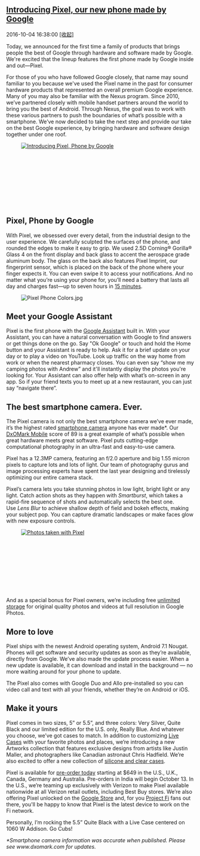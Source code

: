 ## <a href="https://www.blog.google/products/pixel/introducing-pixel-our-new-phone-made-google/" target="_blank">Introducing Pixel, our new phone made by Google</a>
2016-10-04 16:38:00   <a href="#" id="a_78523d78d48a11e98eb50242ac110002" onclick="onClickAction('2016-10','78523d78d48a11e98eb50242ac110002')">[收起]</a>
<div class="collector_content" id="div_78523d78d48a11e98eb50242ac110002" onclick="onClickAction('2016-10','78523d78d48a11e98eb50242ac110002')">
<html><head></head><body><div class="block-paragraph"><div class="rich-text"><p>Today, we announced for the first time a family of products that brings people the best of Google through hardware and software made by Google. We're excited that the lineup features the first phone made by Google inside and out—Pixel.</p>For those of you who have followed Google closely, that name may sound familiar to you because we've used the Pixel name in the past for consumer hardware products that represented an overall premium Google experience. Many of you may also be familiar with the Nexus program. Since 2010, we’ve partnered closely with mobile handset partners around the world to bring you the best of Android. Through Nexus, the goal was to work with these various partners to push the boundaries of what’s possible with a smartphone. We’ve now decided to take the next step and provide our take on the best Google experience, by bringing hardware and software design together under one roof.</div></div><div class="block-video"><div class="h-c-page h-c-page--mobile-full-bleed"><div class="h-c-grid"><div class="h-c-grid__col h-c-grid__col-l--12 "><div class="article-module article-video "><figure><a class="h-c-video h-c-video--marquee" data-glue-modal-disabled-on-mobile="true" data-glue-modal-trigger="uni-modal-Rykmwn0SMWU-" href="https://youtube.com/watch?v=Rykmwn0SMWU"><img alt="Introducing Pixel, Phone by Google" src="//img.youtube.com/vi/Rykmwn0SMWU/maxresdefault.jpg"/><svg class="h-c-video__play h-c-icon h-c-icon--color-white" role="img"><use xlink:href="#mi-youtube-icon"></use></svg></a></figure></div></div></div></div><div class="h-c-modal--video" data-glue-modal="uni-modal-Rykmwn0SMWU-" data-glue-modal-close-label="Close Dialog"><a class="glue-yt-video" data-glue-yt-video-autoplay="true" data-glue-yt-video-height="99%" data-glue-yt-video-vid="Rykmwn0SMWU" data-glue-yt-video-width="100%" href="https://youtube.com/watch?v=Rykmwn0SMWU" ng-cloak=""></a></div></div><div class="block-paragraph"><div class="rich-text"><h2>Pixel, Phone by Google</h2><p>With Pixel, we obsessed over every detail, from the industrial design to the user experience. We carefully sculpted the surfaces of the phone, and rounded the edges to make it easy to grip. We used 2.5D Corning® Gorilla® Glass 4 on the front display and back glass to accent the aerospace grade aluminum body. The glass on the back also features Pixel Imprint, our fingerprint sensor, which is placed on the back of the phone where your finger expects it. You can even swipe it to access your notifications. And no matter what you’re using your phone for, you’ll need a battery that lasts all day and charges fast—up to seven hours in <a href="https://madeby.google.com/phone/?utm_source=pixel_blog&amp;utm_medium=battery">15 minutes</a>.</p></div></div><div class="block-image_full_width"><figure class="article-image--full article-module "><img alt="Pixel Phone Colors.jpg" src="https://storage.googleapis.com/gweb-uniblog-publish-prod/images/Copy_of_Marsail_6up_R6_sm.max-1000x1000.jpg"/></figure></div><div class="block-paragraph"><div class="rich-text"><p></p><h2>Meet your Google Assistant</h2>Pixel is the first phone with the <a href="http://assistant.google.com">Google Assistant</a> built in. With your Assistant, you can have a natural conversation with Google to find answers or get things done on the go. Say "Ok Google" or touch and hold the Home button and your Assistant is ready to help. Ask it for a brief update on your day or to play a video on YouTube. Look up traffic on the way home from work or when the nearest pharmacy closes. You can even say “show me my camping photos with Andrew” and it'll instantly display the photos you're looking for. Your Assistant can also offer help with what’s on-screen in any app. So if your friend texts you to meet up at a new restaurant, you can just say “navigate there”.</div></div><div class="block-paragraph"><div class="rich-text"><h2>The best smartphone camera. Ever.</h2><p>The Pixel camera is not only the best smartphone camera we’ve ever made, it’s the highest rated <a href="https://madeby.google.com/phone/?utm_source=pixel_blog&amp;utm_medium=camera">smartphone camera</a> anyone has ever made*. Our <a href="http://www.dxomark.com/Mobiles/Pixel-smartphone-camera-review-At-the-top">DxOMark Mobile</a> score of 89 is a great example of what’s possible when great hardware meets great software. Pixel puts cutting-edge computational photography in an ultra-fast and easy-to-use camera.</p><p>Pixel has a 12.3MP camera, featuring an f/2.0 aperture and big 1.55 micron pixels to capture lots and lots of light. Our team of photography gurus and image processing experts have spent the last year designing and tirelessly optimizing our entire camera stack.</p><p>Pixel’s camera lets you take stunning photos in low light, bright light or any light. Catch action shots as they happen with <i>Smartburst</i>, which takes a rapid-fire sequence of shots and automatically selects the best one. Use <i>Lens Blur</i> to achieve shallow depth of field and bokeh effects, making your subject pop. You can capture dramatic landscapes or make faces glow with new exposure controls.</p></div></div><div class="block-video"><div class="h-c-page h-c-page--mobile-full-bleed"><div class="h-c-grid"><div class="h-c-grid__col h-c-grid__col-l--12 "><div class="article-module article-video "><figure><a class="h-c-video h-c-video--marquee" data-glue-modal-disabled-on-mobile="true" data-glue-modal-trigger="uni-modal-1P6vpr9VqQg-" href="https://youtube.com/watch?v=1P6vpr9VqQg"><img alt="Photos taken with Pixel" src="//img.youtube.com/vi/1P6vpr9VqQg/maxresdefault.jpg"/><svg class="h-c-video__play h-c-icon h-c-icon--color-white" role="img"><use xlink:href="#mi-youtube-icon"></use></svg></a></figure></div></div></div></div><div class="h-c-modal--video" data-glue-modal="uni-modal-1P6vpr9VqQg-" data-glue-modal-close-label="Close Dialog"><a class="glue-yt-video" data-glue-yt-video-autoplay="true" data-glue-yt-video-height="99%" data-glue-yt-video-vid="1P6vpr9VqQg" data-glue-yt-video-width="100%" href="https://youtube.com/watch?v=1P6vpr9VqQg" ng-cloak=""></a></div></div><div class="block-paragraph"><div class="rich-text"><p>And as a special bonus for Pixel owners, we’re including free <a href="https://madeby.google.com/phone/?utm_source=pixel_blog&amp;utm_medium=storage">unlimited storage</a> for original quality photos and videos at full resolution in Google Photos.</p><h2>More to love</h2><p>Pixel ships with the newest Android operating system, Android 7.1 Nougat. Phones will get software and security updates as soon as they’re available, directly from Google. We’ve also made the update process easier. When a new update is available, it can download and install in the background — no more waiting around for your phone to update.</p><p>The Pixel also comes with Google Duo and Allo pre-installed so you can video call and text with all your friends, whether they’re on Android or iOS.</p><h2>Make it yours</h2><p>Pixel comes in two sizes, 5” or 5.5”, and three colors: Very Silver, Quite Black and our limited edition for the U.S. only, Really Blue. And whatever you choose, we’ve got cases to match. In addition to customizing <a href="https://store.google.com/category/customizable_live_case">Live Cases</a> with your favorite photos and places, we’re introducing a new Artworks collection that features exclusive designs from artists like Justin Maller, and photographers like Canadian astronaut Chris Hadfield. We’re also excited to offer a new collection of <a href="https://store.google.com/collection/accessories">silicone and clear cases</a>.</p><p>Pixel is available for <a href="https://madeby.google.com/phone/?utm_source=pixel_blog&amp;utm_medium=pre_order">pre-order today</a> starting at $649 in the U.S., U.K., Canada, Germany and Australia. Pre-orders in India will begin October 13. In the U.S., we’re teaming up exclusively with Verizon to make Pixel available nationwide at all Verizon retail outlets, including Best Buy stores. We’re also offering Pixel unlocked on the <a href="https://store.google.com/product/pixel_phone?utm_source=blog_pixel&amp;utm_medium=blog_post&amp;utm_campaign=10_4_launch">Google Store</a> and, for you <a href="https://fi.google.com">Project Fi</a> fans out there, you'll be happy to know that Pixel is the latest device to work on the Fi network.</p><p>Personally, I’m rocking the 5.5” Quite Black with a Live Case centered on 1060 W Addison. Go Cubs!</p><p><i>*Smartphone camera information was accurate when published. Please see www.dxomark.com for updates.</i></p></div></div></body></html>
</div>
<script src="../../collectorjs.js"></script>
<script>
window.onload=function(){
    let storage = window.localStorage;
    var local = JSON.parse(storage.getItem('month_2016-10'));
    if (local) {
        var div_list = document.getElementsByClassName("collector_content");
        for (i = 0; i < div_list.length; i++) {
            var item = div_list[i];
            var id = item.id.replace('div_', '');
            if(local.indexOf(id) > -1){
                var eObject = document.getElementById('div_'+id);
                var aObject = document.getElementById('a_'+id);
                eObject.style.display = 'none';
                aObject.innerHTML = '[展开]';
            }
        }
    }
}
</script>
